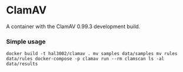 # ClamAV
A container with the ClamAV 0.99.3 development build.

### Simple usage
`
docker build -t hal3002/clamav .
mv samples data/samples
mv rules data/rules
docker-compose -p clamav run --rm clamscan
ls -al data/results
`
